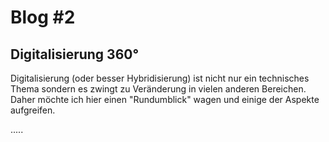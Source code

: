 # Blog #2 
## Digitalisierung 360°

Digitalisierung (oder besser Hybridisierung) ist nicht nur ein technisches Thema sondern es zwingt zu Veränderung in vielen anderen Bereichen.
Daher möchte ich hier einen "Rundumblick" wagen und einige der Aspekte aufgreifen.

.....
